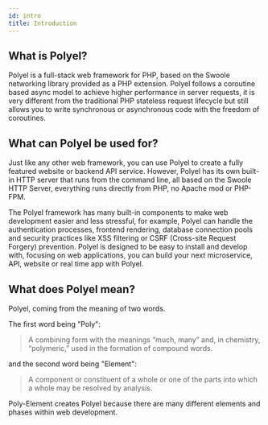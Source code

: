 ```yaml
---
id: intro
title: Introduction
---
```


## What is Polyel?
Polyel is a full-stack web framework for PHP, based on the Swoole networking library provided as a PHP extension. Polyel follows a coroutine based async model to achieve higher performance in server requests, it is very different from the traditional PHP stateless request lifecycle but still allows you to write synchronous or asynchronous code with the freedom of coroutines.

## What can Polyel be used for?
Just like any other web framework, you can use Polyel to create a fully featured website or backend API service. However, Polyel has its own built-in HTTP server that runs from the command line, all based on the Swoole HTTP Server, everything runs directly from PHP, no Apache mod or PHP-FPM.

The Polyel framework has many built-in components to make web development easier and less stressful, for example, Polyel can handle the authentication processes, frontend rendering, database connection pools and security practices like XSS filtering or CSRF (Cross-site Request Forgery) prevention. Polyel is designed to be easy to install and develop with, focusing on web applications, you can build your next microservice, API, website or real time app with Polyel.

## What does Polyel mean?
Polyel, coming from the meaning of two words.

The first word being "Poly":
> A combining form with the meanings “much, many” and, in chemistry, “polymeric,” used in the formation of compound words.

and the second word being "Element":
> A component or constituent of a whole or one of the parts into which a whole may be resolved by analysis.

Poly-Element creates Polyel because there are many different elements and phases within web development.